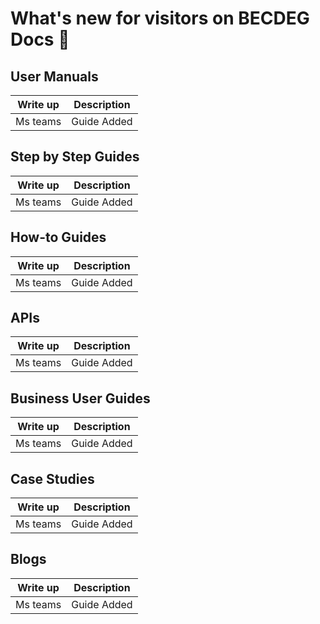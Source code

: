 # What's new for visitors on BECDEG Docs :rocket:

## User Manuals

|Write up|Description|
|--------|-----------|
|Ms teams|Guide Added|

## Step by Step Guides

|Write up|Description|
|--------|-----------|
|Ms teams|Guide Added|

## How-to Guides

|Write up|Description|
|--------|-----------|
|Ms teams|Guide Added|

## APIs

|Write up|Description|
|--------|-----------|
|Ms teams|Guide Added|

## Business User Guides

|Write up|Description|
|--------|-----------|
|Ms teams|Guide Added|

## Case Studies

|Write up|Description|
|--------|-----------|
|Ms teams|Guide Added|

## Blogs

|Write up|Description|
|--------|-----------|
|Ms teams|Guide Added|

